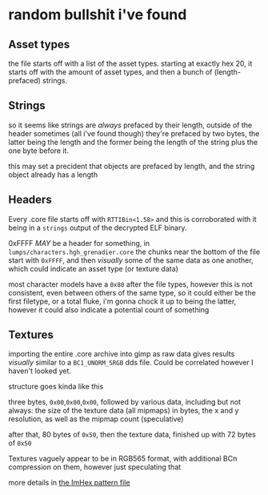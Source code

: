 # random bullshit i've found

## Asset types
the file starts off with a list of the asset types. starting at exactly hex 20, it starts off with the amount of asset types, and then a bunch of (length-prefaced) strings.

## Strings
so it seems like strings are *always* prefaced by their length, outside of the header sometimes (all i've found though) they're prefaced by two bytes, the latter being the length and the former being the length of the string plus the one byte before it.

this may set a precident that objects are prefaced by length, and the string object already has a length

## Headers
Every .core file starts off with `RTTIBin<1.58>` and this is corroborated with it being in a `strings` output of the decrypted ELF binary.

0xFFFF *MAY* be a header for something, in `lumps/characters.hgh_grenadier.core` the chunks near the bottom of the file start with `0xFFFF`, and then *visually* some of the same data as one another, which could indicate an asset type (or texture data)

most character models have a `0x80` after the file types, however this is not consistent, even between others of the same type, so it could either be the first filetype, or a total fluke, i'm  gonna chock it up to being the latter, however it could also indicate a potential count of something

## Textures
importing the entire .core archive into gimp as raw data gives results *visually* similar to a `BC1_UNORM_SRGB` dds file. Could be correlated however I haven't looked yet.

structure goes kinda like this

three bytes, `0x00`,`0x00`,`0x00`, followed by various data, including but not always: the size of the texture data (all mipmaps) in bytes, the x and y resolution, as well as the mipmap count (speculative)

after that, 80 bytes of `0x50`, then the texture data, finished up with 72 bytes of `0x50`

Textures vaguely appear to be in RGB565 format, with additional BCn compression on them, however just speculating that

more details in [the ImHex pattern file](https://github.com/headassbtw/Mantle/blob/main/ImHex%20Patterns/rtti_texture.hexpat)

